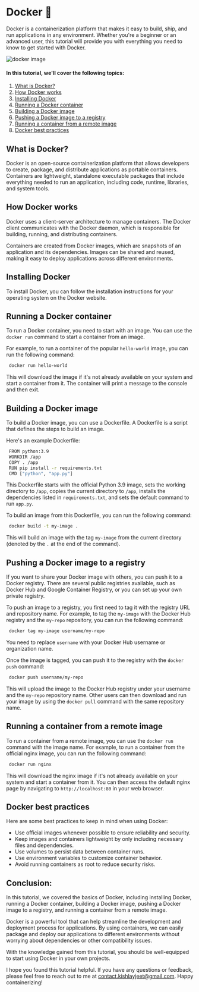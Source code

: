 # Docker 🐬

Docker is a containerization platform that makes it easy to build, ship, and run applications in any environment. Whether you're a beginner or an advanced user, this tutorial will provide you with everything you need to know to get started with Docker.

![docker image](https://imgur.com/9UqzhD8.png)

#### In this tutorial, we'll cover the following topics:

1. [What is Docker?](#what-is-docker)
2. [How Docker works](#how-docker-works)
3. [Installing Docker](#installing-docker)
4. [Running a Docker container](#running-a-docker-container)
5. [Building a Docker image](#building-a-docker-image)
6. [Pushing a Docker image to a registry](#pushing-a-docker-image-to-a-registry)
7. [Running a container from a remote image](#running-a-container-from-a-remote-image)
8. [Docker best practices](#docker-best-practices)

## What is Docker?

Docker is an open-source containerization platform that allows developers to create, package, and distribute applications as portable containers. Containers are lightweight, standalone executable packages that include everything needed to run an application, including code, runtime, libraries, and system tools.

## How Docker works

Docker uses a client-server architecture to manage containers. The Docker client communicates with the Docker daemon, which is responsible for building, running, and distributing containers.

Containers are created from Docker images, which are snapshots of an application and its dependencies. Images can be shared and reused, making it easy to deploy applications across different environments.

## Installing Docker

To install Docker, you can follow the installation instructions for your operating system on the Docker website.

## Running a Docker container

To run a Docker container, you need to start with an image. You can use the `docker run` command to start a container from an image.

For example, to run a container of the popular `hello-world` image, you can run the following command:

```bash
 docker run hello-world
```

This will download the image if it's not already available on your system and start a container from it. The container will print a message to the console and then exit.

## Building a Docker image

To build a Docker image, you can use a Dockerfile. A Dockerfile is a script that defines the steps to build an image.

Here's an example Dockerfile:

```bash
 FROM python:3.9
 WORKDIR /app
 COPY . /app
 RUN pip install -r requirements.txt
 CMD ["python", "app.py"]
```

This Dockerfile starts with the official Python 3.9 image, sets the working directory to `/app`, copies the current directory to `/app`, installs the dependencies listed in `requirements.txt`, and sets the default command to run `app.py`.

To build an image from this Dockerfile, you can run the following command:

```bash
 docker build -t my-image .
```

This will build an image with the tag `my-image` from the current directory (denoted by the `.` at the end of the command).

## Pushing a Docker image to a registry

If you want to share your Docker image with others, you can push it to a Docker registry. There are several public registries available, such as Docker Hub and Google Container Registry, or you can set up your own private registry.

To push an image to a registry, you first need to tag it with the registry URL and repository name. For example, to tag the `my-image` with the Docker Hub registry and the `my-repo` repository, you can run the following command:

```bash
 docker tag my-image username/my-repo
```

You need to replace `username` with your Docker Hub username or organization name.

Once the image is tagged, you can push it to the registry with the `docker push` command:

```bash
 docker push username/my-repo
```

This will upload the image to the Docker Hub registry under your username and the `my-repo` repository name. Other users can then download and run your image by using the `docker pull` command with the same repository name.

## Running a container from a remote image

To run a container from a remote image, you can use the `docker run` command with the image name. For example, to run a container from the official nginx image, you can run the following command:

```bash
 docker run nginx
```

This will download the nginx image if it's not already available on your system and start a container from it. You can then access the default nginx page by navigating to `http://localhost:80` in your web browser.

## Docker best practices

Here are some best practices to keep in mind when using Docker:

- Use official images whenever possible to ensure reliability and security.
- Keep images and containers lightweight by only including necessary files and dependencies.
- Use volumes to persist data between container runs.
- Use environment variables to customize container behavior.
- Avoid running containers as root to reduce security risks.

## Conclusion:

In this tutorial, we covered the basics of Docker, including installing Docker, running a Docker container, building a Docker image, pushing a Docker image to a registry, and running a container from a remote image.

Docker is a powerful tool that can help streamline the development and deployment process for applications. By using containers, we can easily package and deploy our applications to different environments without worrying about dependencies or other compatibility issues.

With the knowledge gained from this tutorial, you should be well-equipped to start using Docker in your own projects.

I hope you found this tutorial helpful. If you have any questions or feedback, please feel free to reach out to me at contact.kishlayjeet@gmail.com. Happy containerizing!

